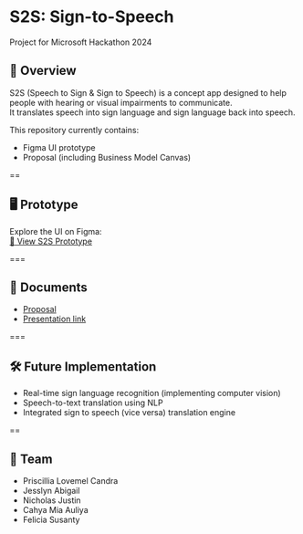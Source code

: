 # S2S: Sign-to-Speech
Project for Microsoft Hackathon 2024

## 📖 Overview
S2S (Speech to Sign & Sign to Speech) is a concept app designed to help people with hearing or visual impairments to communicate.  
It translates speech into sign language and sign language back into speech.

This repository currently contains:
- Figma UI prototype
- Proposal (including Business Model Canvas)

==

## 🖥️ Prototype
Explore the UI on Figma:  
[🔗 View S2S Prototype](https://www.figma.com/proto/dwnozxjKEG8TMeNZrBN9VB/Hackathon?node-id=31-80&t=CvdNtNkG5S2vBRdD-1)

===

## 📂 Documents
- [Proposal](./docs/proposalhackathon2024.pdf)
- [Presentation link](https://www.canva.com/design/DAGF7hUnWos/vkCMEBFDAP1FlDgZsgYRHA/edit?utm_content=DAGF7hUnWos&utm_campaign=designshare&utm_medium=link2&utm_source=sharebutton)

===

## 🛠️ Future Implementation
- Real-time sign language recognition (implementing computer vision)
- Speech-to-text translation using NLP
- Integrated sign to speech (vice versa) translation engine

==

## 👥 Team
- Priscillia Lovemel Candra
- Jesslyn Abigail
- Nicholas Justin
- Cahya Mia Auliya
- Felicia Susanty
